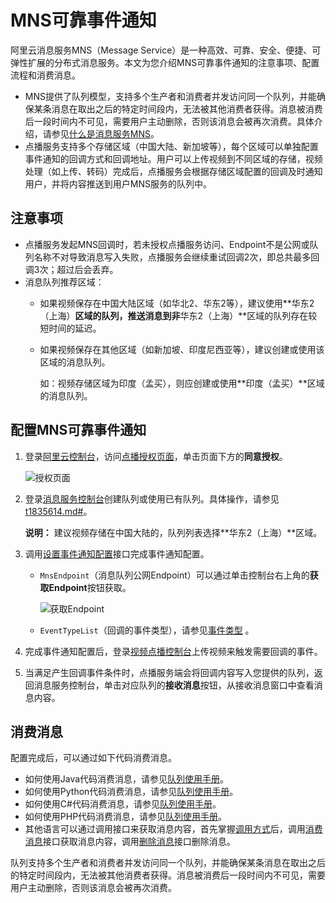 # MNS可靠事件通知

阿里云消息服务MNS（Message Service）是一种高效、可靠、安全、便捷、可弹性扩展的分布式消息服务。本文为您介绍MNS可靠事件通知的注意事项、配置流程和消费消息。

-   MNS提供了队列模型，支持多个生产者和消费者并发访问同一个队列，并能确保某条消息在取出之后的特定时间段内，无法被其他消费者获得。消息被消费后一段时间内不可见，需要用户主动删除，否则该消息会被再次消费。具体介绍，请参见[什么是消息服务MNS]()。
-   点播服务支持多个存储区域（中国大陆、新加坡等），每个区域可以单独配置事件通知的回调方式和回调地址。用户可以上传视频到不同区域的存储，视频处理（如上传、转码）完成后，点播服务会根据存储区域配置的回调及时通知用户，并将内容推送到用户MNS服务的队列中。

## 注意事项

-   点播服务发起MNS回调时，若未授权点播服务访问、Endpoint不是公网或队列名称不对导致消息写入失败，点播服务会继续重试回调2次，即总共最多回调3次；超过后会丢弃。
-   消息队列推荐区域：
    -   如果视频保存在中国大陆区域（如华北2、华东2等），建议使用**华东2（上海）**区域的队列，推送消息到非**华东2（上海）**区域的队列存在较短时间的延迟。
    -   如果视频保存在其他区域（如新加坡、印度尼西亚等），建议创建或使用该区域的消息队列。

        如：视频存储区域为印度（孟买），则应创建或使用**印度（孟买）**区域的消息队列。


## 配置MNS可靠事件通知

1.  登录[阿里云控制台](https://home.console.aliyun.com)，访问[点播授权页面](https://ram.console.aliyun.com/#/role/authorize?request=%7B%22Requests%22%3A%20%7B%22request1%22%3A%20%7B%22RoleName%22%3A%20%22AliyunVODDefaultRole%22%2C%20%22TemplateId%22%3A%20%22DefaultRole%22%7D%7D%2C%20%22ReturnUrl%22%3A%20%22https%3A//vod.console.aliyun.com/%22%2C%20%22Service%22%3A%20%22VOD%22%7D)，单击页面下方的**同意授权**。

    ![授权页面](https://static-aliyun-doc.oss-accelerate.aliyuncs.com/assets/img/zh-CN/0575934061/p178869.png)

2.  登录[消息服务控制台](https://mns.console.aliyun.com/?spm=a2c4g.11186623.2.19.20d83502Ek9Nnu)创建队列或使用已有队列。具体操作，请参见[t1835614.md\#]()。

    **说明：** 建议视频存储在中国大陆的，队列列表选择**华东2（上海）**区域。

3.  调用[设置事件通知配置]()接口完成事件通知配置。

    -   `MnsEndpoint`（消息队列公网Endpoint）可以通过单击控制台右上角的**获取Endpoint**按钮获取。

        ![获取Endpoint](https://static-aliyun-doc.oss-accelerate.aliyuncs.com/assets/img/zh-CN/6515044061/p178932.png)

    -   `EventTypeList`（回调的事件类型），请参见[事件类型](/intl.zh-CN/开发指南/事件通知/概述.md) 。
4.  完成事件通知配置后，登录[视频点播控制台](https://vod.console.aliyun.com/#/overview)上传视频来触发需要回调的事件。

5.  当满足产生回调事件条件时，点播服务端会将回调内容写入您提供的队列，返回消息服务控制台，单击对应队列的**接收消息**按钮，从接收消息窗口中查看消息内容。


## 消费消息

配置完成后，可以通过如下代码消费消息。

-   如何使用Java代码消费消息，请参见[队列使用手册]()。
-   如何使用Python代码消费消息，请参见[队列使用手册]()。
-   如何使用C\#代码消费消息，请参见[队列使用手册]()。
-   如何使用PHP代码消费消息，请参见[队列使用手册]()。
-   其他语言可以通过调用接口来获取消息内容，首先掌握[调用方式](https://help.aliyun.com/document_detail/27484.html?spm=a2c4g.11186623.6.696.57ab7014mofqn8)后，调用[消费消息](https://help.aliyun.com/document_detail/35136.html?spm=a2c4g.11186623.6.710.717d6ddc2ip8ZB)接口获取消息内容，调用[删除消息](https://help.aliyun.com/document_detail/35138.html?spm=a2c4g.11186623.6.713.361c70142DiQIf)接口删除消息。

队列支持多个生产者和消费者并发访问同一个队列，并能确保某条消息在取出之后的特定时间段内，无法被其他消费者获得。消息被消费后一段时间内不可见，需要用户主动删除，否则该消息会被再次消费。


